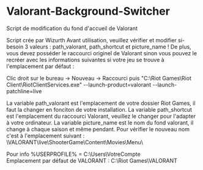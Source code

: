 # Valorant-Background-Switcher
Script de modification du fond d'accueil de Valorant

Script crée par Wizurth
Avant utilisation, veuillez vérifier et modifier si-besoin 3 valeurs : path_valorant, path_shortcut et picture_name !
De plus, vous devez posséder le raccourci originel de Valorant sinon vous pouvez le recréer
avec les informations suivantes si votre jeu se trouve à l'emplacement par défaut  :

Clic droit sur le bureau -> Nouveau -> Raccourci puis "C:\Riot Games\Riot Client\RiotClientServices.exe" --launch-product=valorant --launch-patchline=live

La variable path_valorant est l'emplacement de votre dossier Riot Games, il faut la changer en fonciton de votre installation.
La variable path_shortcut est l'emplacement du raccourci Valorant, veuillez le changer pour l'adapter à votre ordinateur.
La variable picture_name est le nom du fond valorant, il change à chaque saison et même pendant.
Pour vérifier le nouveau nom c'est à l'emplacement suivant : \VALORANT\live\ShooterGame\Content\Movies\Menu\

Pour info %USERPROFILE% = C:\Users\VotreCompte\
Emplacement par défaut de VALORANT : C:\Riot Games\VALORANT
